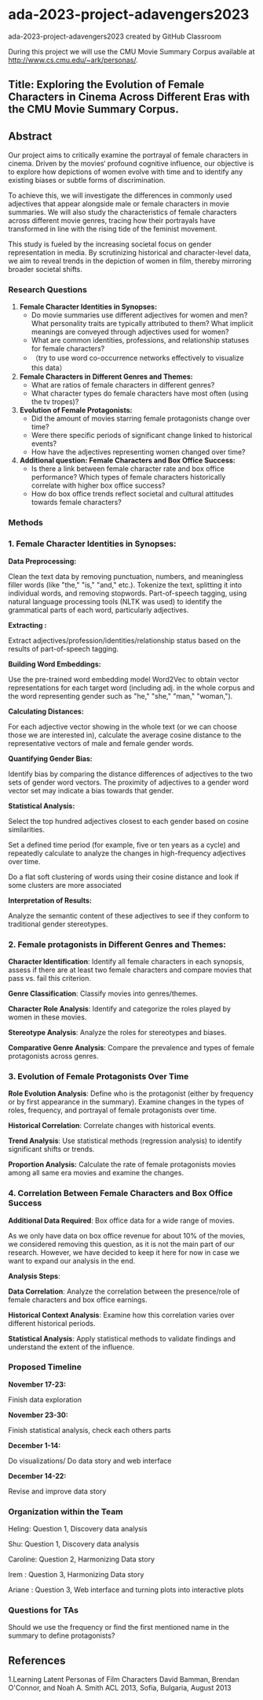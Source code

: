 # ada-2023-project-adavengers2023
ada-2023-project-adavengers2023 created by GitHub Classroom

During this project we will use the CMU Movie Summary Corpus available at http://www.cs.cmu.edu/~ark/personas/. 

## Title: Exploring the Evolution of Female Characters in Cinema Across Different Eras with the CMU Movie Summary Corpus. 

## Abstract

Our project aims to critically examine the portrayal of female characters in cinema. Driven by the movies‘ profound cognitive influence, our objective is to explore how depictions of women evolve with time and to identify any existing biases or subtle forms of discrimination.

To achieve this, we will investigate the differences in commonly used adjectives that appear alongside male or female characters in movie summaries. We will also study the characteristics of female characters across different movie genres, tracing how their portrayals have transformed in line with the rising tide of the feminist movement. 

This study is fueled by the increasing societal focus on gender representation in media. By scrutinizing historical and character-level data, we aim to reveal trends in the depiction of women in film, thereby mirroring broader societal shifts.

### Research Questions

1. **Female Character Identities in Synopses:**
    - Do movie summaries use different adjectives for women and men?  What personality traits are typically attributed to them? What implicit meanings are conveyed through adjectives used for women?
    - What are common identities, professions, and relationship statuses for female characters?
    - （try to use word co-occurrence networks effectively to visualize this data）
2.  **Female Characters in Different Genres and Themes:**
    - What are ratios of female characters in different genres?
    - What character types do female characters have most often (using the tv tropes)?
3. **Evolution of Female Protagonists:**
    - Did the amount of movies starring female protagonists change over time?
    - Were there specific periods of significant change linked to historical events?
    - How have the adjectives representing women changed over time? 
4. **Additional question: Female Characters and Box Office Success:**
    - Is there a link between female character rate and box office performance? Which types of female characters historically correlate with higher box office success?
    - How do box office trends reflect societal and cultural attitudes towards female characters?

### Methods

### 1. **Female Character Identities in Synopses:**

**Data Preprocessing:**

Clean the text data by removing punctuation, numbers, and meaningless filler words (like "the," "is," "and," etc.). Tokenize the text, splitting it into individual words, and removing stopwords. Part-of-speech tagging, using natural language processing tools (NLTK was used) to identify the grammatical parts of each word, particularly adjectives.

**Extracting :**

Extract adjectives/profession/identities/relationship status based on the results of part-of-speech tagging.

**Building Word Embeddings:**

Use the pre-trained word embedding model Word2Vec to obtain vector representations for each target word (including adj. in the whole corpus and the word representing gender such as "he," "she," "man," "woman,").

**Calculating Distances:**

For each adjective vector showing in the whole text (or we can choose those we are interested in), calculate the average cosine distance to the representative vectors of male and female gender words.

**Quantifying Gender Bias:**

Identify bias by comparing the distance differences of adjectives to the two sets of gender word vectors. The proximity of adjectives to a gender word vector set may indicate a bias towards that gender.

**Statistical Analysis:**

Select the top hundred adjectives closest to each gender based on cosine similarities.

Set a defined time period (for example, five or ten years as a cycle) and repeatedly calculate to analyze the changes in high-frequency adjectives over time.

Do a flat soft clustering of words using their cosine distance and look if some clusters are more associated 

**Interpretation of Results:**

Analyze the semantic content of these adjectives to see if they conform to traditional gender stereotypes.

### 2. **Female protagonists in Different Genres and Themes:**

**Character Identification**: Identify all female characters in each synopsis, assess if there are at least two female characters and compare movies that pass vs. fail this criterion.

**Genre Classification**: Classify movies into genres/themes.

**Character Role Analysis**: Identify and categorize the roles played by women in these movies.

**Stereotype Analysis**: Analyze the roles for stereotypes and biases.

**Comparative Genre Analysis**: Compare the prevalence and types of female protagonists across genres.

### 3. Evolution of Female Protagonists Over Time

**Role Evolution Analysis**: Define who is the protagonist (either by frequency or by first appearance in the summary). Examine changes in the types of roles, frequency, and portrayal of female protagonists over time.

**Historical Correlation**: Correlate changes with historical events.

**Trend Analysis**: Use statistical methods (regression analysis) to identify significant shifts or trends.

**Proportion Analysis:** Calculate the rate of female protagonists movies among all same era movies and examine the changes.

### 4. Correlation Between Female Characters and Box Office Success

**Additional Data Required**: Box office data for a wide range of movies.

As we only have data on box office revenue for about 10% of the movies, we considered removing this question, as it is not the main part of our research. However, we have decided to keep it here for now in case we want to expand our analysis in the end.

**Analysis Steps**:

**Data Correlation**: Analyze the correlation between the presence/role of female characters and box office earnings.

**Historical Context Analysis**: Examine how this correlation varies over different historical periods.

**Statistical Analysis**: Apply statistical methods to validate findings and understand the extent of the influence.

### Proposed Timeline

**November 17-23:** 

Finish data exploration

**November 23-30:**

Finish statistical analysis, check each others parts

**December 1-14:**

Do visualizations/ Do data story and web interface

**December 14-22:**

Revise and improve data story

### Organization within the Team

Heling: Question 1, Discovery data analysis

Shu: Question 1, Discovery data analysis

Caroline: Question 2, Harmonizing Data story

Irem : Question 3, Harmonizing Data story

Ariane : Question 3, Web interface and turning plots into interactive plots  

### Questions for TAs

Should we use the frequency or find the first mentioned name in the summary to define protagonists?


## References
1.Learning Latent Personas of Film Characters
David Bamman, Brendan O'Connor, and Noah A. Smith
ACL 2013, Sofia, Bulgaria, August 2013 
